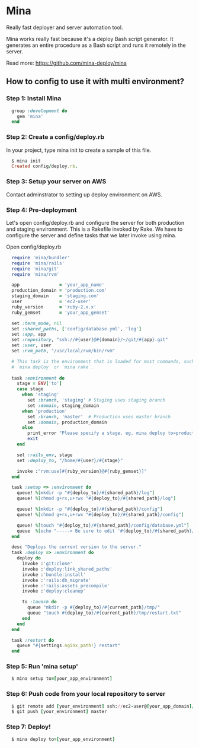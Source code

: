 # Mina
Really fast deployer and server automation tool.

Mina works really fast because it's a deploy Bash script generator. It generates an entire procedure as a Bash script and runs it remotely in the server.

Read more: https://github.com/mina-deploy/mina

## How to config to use it with multi environment?

### Step 1: Install Mina
```ruby
  group :development do
    gem 'mina'
  end
```

### Step 2: Create a config/deploy.rb
In your project, type mina init to create a sample of this file.
```ruby
  $ mina init
  Created config/deploy.rb.
```

### Step 3: Setup your server on AWS
Contact adminstrator to setting up deploy environment on AWS.

### Step 4: Pre-deployment
Let's open config/deploy.rb and configure the server for both production and staging environment. This is a Rakefile invoked by Rake. We have to configure the server and define tasks that we later invoke using mina.

Open config/deploy.rb
```ruby
  require 'mina/bundler'
  require 'mina/rails'
  require 'mina/git'
  require 'mina/rvm'

  app               = 'your_app_name'
  production_domain = 'production.com'
  staging_domain    = 'staging.com'
  user              = 'ec2-user'
  ruby_version      = 'ruby-2.x.x'
  ruby_gemset       = 'your_app_gemset'

  set :term_mode, nil
  set :shared_paths, ['config/database.yml', 'log']
  set :app, app
  set :repository, "ssh://#{user}@#{domain}/~/git/#{app}.git"
  set :user, user
  set :rvm_path, "/usr/local/rvm/bin/rvm"

  # This task is the environment that is loaded for most commands, such as
  # `mina deploy` or `mina rake`.
  
  task :environment do
    stage = ENV['to']
    case stage
      when 'staging'
        set :branch, 'staging' # Staging uses staging branch
        set :domain, staging_domain
      when 'production'
        set :branch, 'master'  # Production uses master branch
        set :domain, production_domain
      else
        print_error "Please specify a stage. eg. mina deploy to=production"
        exit
    end

    set :rails_env, stage
    set :deploy_to, "/home/#{user}/#{stage}"

    invoke :"rvm:use[#{ruby_version}@#{ruby_gemset}]"
  end

  task :setup => :environment do
    queue! %[mkdir -p "#{deploy_to}/#{shared_path}/log"]
    queue! %[chmod g+rx,u+rwx "#{deploy_to}/#{shared_path}/log"]

    queue! %[mkdir -p "#{deploy_to}/#{shared_path}/config"]
    queue! %[chmod g+rx,u+rwx "#{deploy_to}/#{shared_path}/config"]

    queue! %[touch "#{deploy_to}/#{shared_path}/config/database.yml"]
    queue  %[echo "-----> Be sure to edit '#{deploy_to}/#{shared_path}/config/database.yml'."]
  end

  desc "Deploys the current version to the server."
  task :deploy => :environment do
    deploy do
      invoke :'git:clone'
      invoke :'deploy:link_shared_paths'
      invoke :'bundle:install'
      invoke :'rails:db_migrate'
      invoke :'rails:assets_precompile'
      invoke :'deploy:cleanup'

      to :launch do
        queue "mkdir -p #{deploy_to}/#{current_path}/tmp/"
        queue "touch #{deploy_to}/#{current_path}/tmp/restart.txt"
      end
    end
  end

  task :restart do
    queue "#{settings.nginx_path!} restart"
  end
```

### Step 5: Run 'mina setup'
```ruby  
  $ mina setup to=[your_app_environment]
```

### Step 6: Push code from your local repository to server
```ruby
  $ git remote add [your_environment] ssh://ec2-user@[your_app_domain]/~/git/[your_app_name].git
  $ git push [your_environment] master
```

### Step 7: Deploy!
```ruby
  $ mina deploy to=[your_app_environment]
```